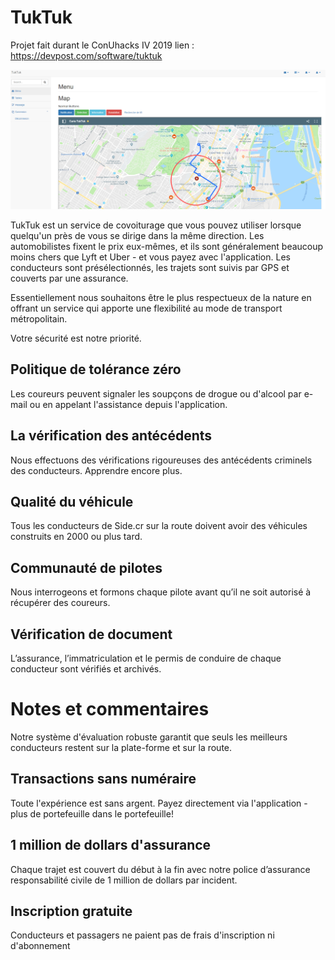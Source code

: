 # TukTuk
Projet fait durant le ConUhacks IV 2019 
lien : https://devpost.com/software/tuktuk

![alt text](https://github.com/Machine223/TukTuk/blob/master/tuktuk.PNG)

TukTuk est un service de covoiturage que vous pouvez utiliser lorsque quelqu'un près de vous se dirige dans la même direction. Les automobilistes fixent le prix eux-mêmes, et ils sont généralement beaucoup moins chers que Lyft et Uber - et vous payez avec l'application. Les conducteurs sont présélectionnés, les trajets sont suivis par GPS et couverts par une assurance. 

Essentiellement nous souhaitons être le plus respectueux de la nature en offrant un service qui apporte une flexibilité au mode de transport métropolitain.

Votre sécurité est notre priorité.



## Politique de tolérance zéro
Les coureurs peuvent signaler les soupçons de drogue ou d'alcool par e-mail ou en appelant l'assistance depuis l'application.

## La vérification des antécédents
Nous effectuons des vérifications rigoureuses des antécédents criminels des conducteurs. Apprendre encore plus.

## Qualité du véhicule
Tous les conducteurs de Side.cr sur la route doivent avoir des véhicules construits en 2000 ou plus tard.


## Communauté de pilotes
Nous interrogeons et formons chaque pilote avant qu’il ne soit autorisé à récupérer des coureurs.


## Vérification de document
L’assurance, l’immatriculation et le permis de conduire de chaque conducteur sont vérifiés et archivés.


# Notes et commentaires
Notre système d'évaluation robuste garantit que seuls les meilleurs conducteurs restent sur la plate-forme et sur la route.


## Transactions sans numéraire
Toute l'expérience est sans argent. Payez directement via l'application - plus de portefeuille dans le portefeuille!


## 1 million de dollars d'assurance
Chaque trajet est couvert du début à la fin avec notre police d’assurance responsabilité civile de 1 million de dollars par incident.

## Inscription gratuite
Conducteurs et passagers ne paient pas de frais d'inscription ni d'abonnement
